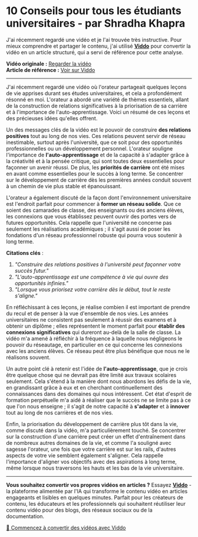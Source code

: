 # 10 Conseils pour tous les étudiants universitaires - par Shradha Khapra

J'ai récemment regardé une vidéo et je l'ai trouvée très instructive. Pour mieux comprendre et partager le contenu, j'ai utilisé **[Viddo](https://viddo.pro/)** pour convertir la vidéo en un article structuré, qui a servi de référence pour cette analyse.

**Vidéo originale :** [Regarder la vidéo](https://www.youtube.com/watch?v=HTnYadnefBA)  
**Article de référence :** [Voir sur Viddo](https://viddo.pro/zh/video-result/69e50c1b-69c2-4600-9764-a15032be19bc)

---

J'ai récemment regardé une vidéo où l'orateur partageait quelques leçons de vie apprises durant ses études universitaires, et cela a profondément résonné en moi. L'orateur a abordé une variété de thèmes essentiels, allant de la construction de relations significatives à la priorisation de sa carrière et à l'importance de l'auto-apprentissage. Voici un résumé de ces leçons et des précieuses idées qu'elles offrent.

Un des messages clés de la vidéo est le pouvoir de construire **des relations positives** tout au long de nos vies. Ces relations peuvent servir de réseau inestimable, surtout après l'université, que ce soit pour des opportunités professionnelles ou un développement personnel. L'orateur souligne l'importance de **l'auto-apprentissage** et de la capacité à s'adapter grâce à la créativité et à la pensée critique, qui sont toutes deux essentielles pour façonner un avenir réussi. De plus, les **priorités de carrière** ont été mises en avant comme essentielles pour le succès à long terme. Se concentrer sur le développement de carrière dès les premières années conduit souvent à un chemin de vie plus stable et épanouissant.

L'orateur a également discuté de la façon dont l'environnement universitaire est l'endroit parfait pour commencer à **former un réseau solide**. Que ce soient des camarades de classe, des enseignants ou des anciens élèves, les connexions que vous établissez peuvent ouvrir des portes vers de futures opportunités. Cela rappelle que l'université ne concerne pas seulement les réalisations académiques ; il s'agit aussi de poser les fondations d'un réseau professionnel robuste qui pourra vous soutenir à long terme.

**Citations clés** :
1. *"Construire des relations positives à l'université peut façonner votre succès futur."*
2. *"L'auto-apprentissage est une compétence à vie qui ouvre des opportunités infinies."*
3. *"Lorsque vous priorisez votre carrière dès le début, tout le reste s'aligne."*

En réfléchissant à ces leçons, je réalise combien il est important de prendre du recul et de penser à la vue d'ensemble de nos vies. Les années universitaires ne consistent pas seulement à réussir des examens et à obtenir un diplôme ; elles représentent le moment parfait pour **établir des connexions significatives** qui dureront au-delà de la salle de classe. La vidéo m'a amené à réfléchir à la fréquence à laquelle nous négligeons le pouvoir du réseautage, en particulier en ce qui concerne les connexions avec les anciens élèves. Ce réseau peut être plus bénéfique que nous ne le réalisons souvent.

Un autre point clé à retenir est l'idée de **l'auto-apprentissage**, que je crois être quelque chose qui ne devrait pas être limité aux travaux scolaires seulement. Cela s'étend à la manière dont nous abordons les défis de la vie, en grandissant grâce à eux et en cherchant continuellement des connaissances dans des domaines qui nous intéressent. Cet état d'esprit de formation perpétuelle m'a aidé à réaliser que le succès ne se limite pas à ce que l'on nous enseigne ; il s'agit de notre capacité à **s'adapter** et à **innover** tout au long de nos carrières et de nos vies.

Enfin, la priorisation du développement de carrière plus tôt dans la vie, comme discuté dans la vidéo, m'a particulièrement touché. Se concentrer sur la construction d'une carrière peut créer un effet d'entraînement dans de nombreux autres domaines de la vie, et comme l'a souligné avec sagesse l'orateur, une fois que votre carrière est sur les rails, d'autres aspects de votre vie semblent également s'aligner. Cela rappelle l'importance d'aligner vos objectifs avec des aspirations à long terme, même lorsque nous traversons les hauts et les bas de la vie universitaire.

---

**Vous souhaitez convertir vos propres vidéos en articles ?** Essayez **[Viddo](https://viddo.pro/)** - la plateforme alimentée par l'IA qui transforme le contenu vidéo en articles engageants et lisibles en quelques minutes. Parfait pour les créateurs de contenu, les éducateurs et les professionnels qui souhaitent réutiliser leur contenu vidéo pour des blogs, des réseaux sociaux ou de la documentation.

[🚀 Commencez à convertir des vidéos avec Viddo](https://viddo.pro/)